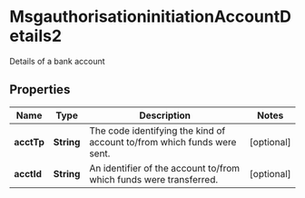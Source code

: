 

# MsgauthorisationinitiationAccountDetails2

Details of a bank account

## Properties

| Name | Type | Description | Notes |
|------------ | ------------- | ------------- | -------------|
|**acctTp** | **String** | The code identifying the kind of account to/from which funds were sent. |  [optional] |
|**acctId** | **String** | An identifier of the account to/from which funds were transferred. |  [optional] |



